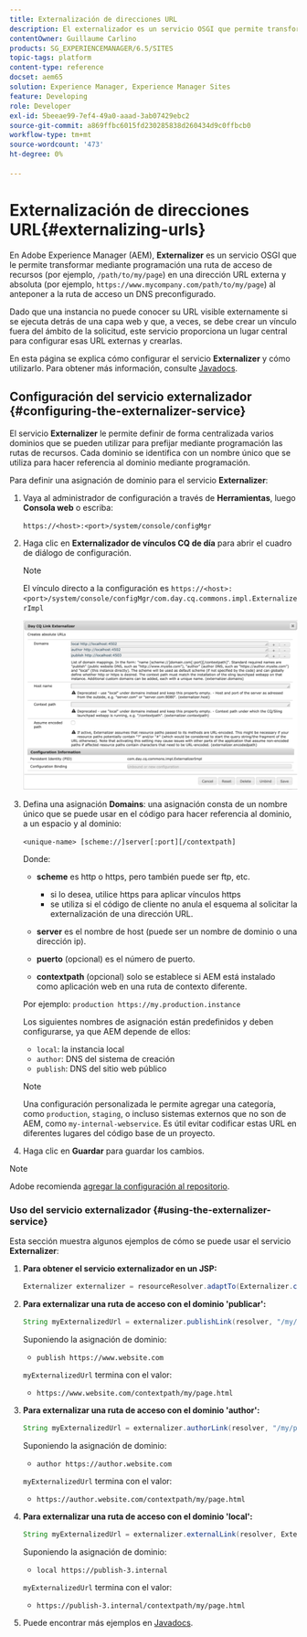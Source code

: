 ```yaml
---
title: Externalización de direcciones URL
description: El externalizador es un servicio OSGI que permite transformar mediante programación una ruta de recurso en una dirección URL externa y absoluta
contentOwner: Guillaume Carlino
products: SG_EXPERIENCEMANAGER/6.5/SITES
topic-tags: platform
content-type: reference
docset: aem65
solution: Experience Manager, Experience Manager Sites
feature: Developing
role: Developer
exl-id: 5beeae99-7ef4-49a0-aaad-3ab07429ebc2
source-git-commit: a869ffbc6015fd230285838d260434d9c0ffbcb0
workflow-type: tm+mt
source-wordcount: '473'
ht-degree: 0%

---
```


# Externalización de direcciones URL{#externalizing-urls}

En Adobe Experience Manager (AEM), **Externalizer** es un servicio OSGI que le permite transformar mediante programación una ruta de acceso de recursos (por ejemplo, `/path/to/my/page`) en una dirección URL externa y absoluta (por ejemplo, `https://www.mycompany.com/path/to/my/page`) al anteponer a la ruta de acceso un DNS preconfigurado.

Dado que una instancia no puede conocer su URL visible externamente si se ejecuta detrás de una capa web y que, a veces, se debe crear un vínculo fuera del ámbito de la solicitud, este servicio proporciona un lugar central para configurar esas URL externas y crearlas.

En esta página se explica cómo configurar el servicio **Externalizer** y cómo utilizarlo. Para obtener más información, consulte [Javadocs](https://developer.adobe.com/experience-manager/reference-materials/6-5-lts/javadoc/com/day/cq/commons/Externalizer.html).

## Configuración del servicio externalizador {#configuring-the-externalizer-service}

El servicio **Externalizer** le permite definir de forma centralizada varios dominios que se pueden utilizar para prefijar mediante programación las rutas de recursos. Cada dominio se identifica con un nombre único que se utiliza para hacer referencia al dominio mediante programación.

Para definir una asignación de dominio para el servicio **Externalizer**:

1. Vaya al administrador de configuración a través de **Herramientas**, luego **Consola web** o escriba:

   `https://<host>:<port>/system/console/configMgr`

1. Haga clic en **Externalizador de vínculos CQ de día** para abrir el cuadro de diálogo de configuración.

   >[!NOTE]
   >
   >El vínculo directo a la configuración es `https://<host>:<port>/system/console/configMgr/com.day.cq.commons.impl.ExternalizerImpl`

   ![aem-externalizer-01](assets/aem-externalizer-01.png)

1. Defina una asignación **Domains**: una asignación consta de un nombre único que se puede usar en el código para hacer referencia al dominio, a un espacio y al dominio:

   `<unique-name> [scheme://]server[:port][/contextpath]`

   Donde:

   * **scheme** es http o https, pero también puede ser ftp, etc.

      * si lo desea, utilice https para aplicar vínculos https
      * se utiliza si el código de cliente no anula el esquema al solicitar la externalización de una dirección URL.

   * **server** es el nombre de host (puede ser un nombre de dominio o una dirección ip).
   * **puerto** (opcional) es el número de puerto.
   * **contextpath** (opcional) solo se establece si AEM está instalado como aplicación web en una ruta de contexto diferente.

   Por ejemplo: `production https://my.production.instance`

   Los siguientes nombres de asignación están predefinidos y deben configurarse, ya que AEM depende de ellos:

   * `local`: la instancia local
   * `author`: DNS del sistema de creación
   * `publish`: DNS del sitio web público

   >[!NOTE]
   >
   >Una configuración personalizada le permite agregar una categoría, como `production`, `staging`, o incluso sistemas externos que no son de AEM, como `my-internal-webservice`. Es útil evitar codificar estas URL en diferentes lugares del código base de un proyecto.

1. Haga clic en **Guardar** para guardar los cambios.

>[!NOTE]
>
>Adobe recomienda [agregar la configuración al repositorio](/help/sites-deploying/configuring.md#addinganewconfigurationtotherepository).

### Uso del servicio externalizador {#using-the-externalizer-service}

Esta sección muestra algunos ejemplos de cómo se puede usar el servicio **Externalizer**:

1. **Para obtener el servicio externalizador en un JSP:**

   ```java
   Externalizer externalizer = resourceResolver.adaptTo(Externalizer.class);
   ```

1. **Para externalizar una ruta de acceso con el dominio &#39;publicar&#39;:**

   ```java
   String myExternalizedUrl = externalizer.publishLink(resolver, "/my/page") + ".html";
   ```

   Suponiendo la asignación de dominio:

   * `publish https://www.website.com`

   `myExternalizedUrl` termina con el valor:

   * `https://www.website.com/contextpath/my/page.html`

1. **Para externalizar una ruta de acceso con el dominio &#39;author&#39;:**

   ```java
   String myExternalizedUrl = externalizer.authorLink(resolver, "/my/page") + ".html";
   ```

   Suponiendo la asignación de dominio:

   * `author https://author.website.com`

   `myExternalizedUrl` termina con el valor:

   * `https://author.website.com/contextpath/my/page.html`

1. **Para externalizar una ruta de acceso con el dominio &#39;local&#39;:**

   ```java
   String myExternalizedUrl = externalizer.externalLink(resolver, Externalizer.LOCAL, "/my/page") + ".html";
   ```

   Suponiendo la asignación de dominio:

   * `local https://publish-3.internal`

   `myExternalizedUrl` termina con el valor:

   * `https://publish-3.internal/contextpath/my/page.html`

1. Puede encontrar más ejemplos en [Javadocs](https://developer.adobe.com/experience-manager/reference-materials/6-5-lts/javadoc/com/day/cq/commons/Externalizer.html).

